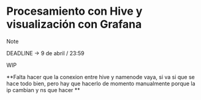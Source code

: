 # Procesamiento con Hive y visualización con Grafana

> [!Note]
> DEADLINE -> 9 de abril / 23:59

WIP

**Falta hacer que la conexion entre hive y namenode vaya, si va si que se hace todo bien, pero hay que hacerlo de momento manualmente porque la ip cambian y ns que hacer **

